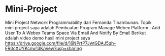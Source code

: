 # Mini-Project
Mini Project Network Programmability dari Fernanda Tinambunan. Topik mini project saya adalah Pembuatan Program Manage Webex Platform : Add User To A Webex Teams Space Via Email And Notify By Email
Berikut adalah video demo hasil mini project saya https://drive.google.com/file/d/16NPrtP7JwtGDAJ5qh-FR0cXUYKcnw13K/view?usp=sharing
